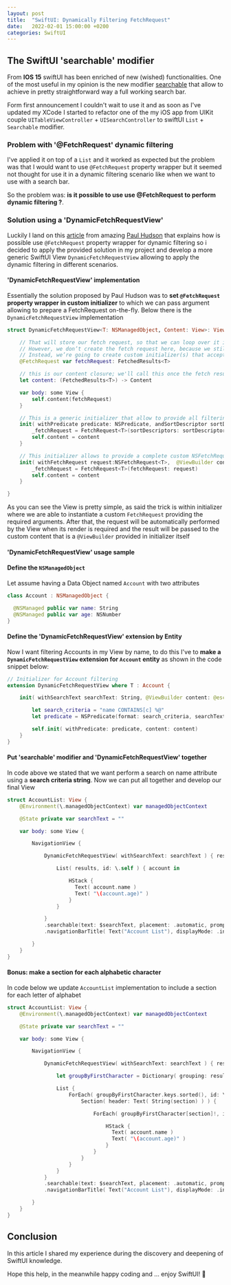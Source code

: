 ```yaml
---
layout: post
title:  "SwiftUI: Dynamically Filtering FetchRequest"
date:   2022-02-01 15:00:00 +0200
categories: SwiftUI
---
```


## The SwiftUI 'searchable' modifier

From **IOS 15** swiftUI has been enriched of new (wished) functionalities. One of the most useful in my opinion is the new modifier [searchable][SEARCH]
that allow to achieve in pretty straightforward way a full working search bar.

Form first announcement I couldn't wait to use it and as soon as I've updated my XCode I started to refactor one of the my iOS app from UIKit couple `UITableViewController` + `UISearchController` to swiftUI `List` + `Searchable` modifier.

### Problem with '@FetchRequest' dynamic filtering

I've applied it on top of a `List` and it worked as expected but the problem was that I would want to use `@FetchRequest` property wrapper  but it seemed not thought for use it in a dynamic filtering scenario like when we want to use with a search bar.

So the problem was:  **is it possible to use use @FetchRequest to perform dynamic filtering ?**.

### Solution using a 'DynamicFetchRequestView'

Luckily I land on this [article](ARTICLE1) from amazing [Paul Hudson][POULH] that explains how is possible use `@FetchRequest` property wrapper for dynamic filtering so i decided to apply the provided solution in my project and develop a more generic SwiftUI View `DynamicFetchRequestView` allowing to apply the dynamic filtering in different scenarios.

#### 'DynamicFetchRequestView' implementation

Essentially the solution proposed by Paul Hudson was to **set `@FetchRequest` property wrapper in custom initializer** to which we can pass argument allowing to prepare a FetchRequest on-the-fly.
Below there is the `DynamicFetchRequestView` implementation

```swift
struct DynamicFetchRequestView<T: NSManagedObject, Content: View>: View {

    // That will store our fetch request, so that we can loop over it inside the body.
    // However, we don’t create the fetch request here, because we still don’t know what we’re searching for.
    // Instead, we’re going to create custom initializer(s) that accepts filtering information to set the fetchRequest property.
    @FetchRequest var fetchRequest: FetchedResults<T>

    // this is our content closure; we'll call this once the fetch results is available
    let content: (FetchedResults<T>) -> Content

    var body: some View {
        self.content(fetchRequest)
    }

    // This is a generic initializer that allow to provide all filtering information
    init( withPredicate predicate: NSPredicate, andSortDescriptor sortDescriptors: [NSSortDescriptor] = [],  @ViewBuilder content: @escaping (FetchedResults<T>) -> Content) {
        _fetchRequest = FetchRequest<T>(sortDescriptors: sortDescriptors, predicate: predicate)
        self.content = content
    }

    // This initializer allows to provide a complete custom NSFetchRequest
    init( withFetchRequest request:NSFetchRequest<T>,  @ViewBuilder content: @escaping (FetchedResults<T>) -> Content) {
        _fetchRequest = FetchRequest<T>(fetchRequest: request)
        self.content = content
    }

}
```
As you can see the View is pretty simple, as said the trick is within initializer where we are able to instantiate a custom `FetchRequest` providing the required arguments. After that, the request will be automatically performed by the View when its render is required and the result will be passed to the custom content that is a `@ViewBuilder` provided in initializer itself

#### 'DynamicFetchRequestView' usage sample

#### Define the `NSManagedObject`
Let assume having a Data Object named `Account` with two attributes

```swift
class Account : NSManagedObject {

  @NSManaged public var name: String
  @NSManaged public var age: NSNumber
}
```

#### Define the 'DynamicFetchRequestView' extension by Entity
Now I want filtering Accounts in my View by name, to do this I've to **make a `DynamicFetchRequestView` extension for `Account` entity** as shown in the code snippet below:

```Swift
// Initializer for Account filtering
extension DynamicFetchRequestView where T : Account {

    init( withSearchText searchText: String, @ViewBuilder content: @escaping (FetchedResults<T>) -> Content) {

        let search_criteria = "name CONTAINS[c] %@"
        let predicate = NSPredicate(format: search_criteria, searchText )

        self.init( withPredicate: predicate, content: content)
    }
}
```

#### Put 'searchable' modifier and 'DynamicFetchRequestView' together
In code above we stated that we want perform a search on name attribute using a **search criteria string**. Now we can put all together and develop our final View

```Swift
struct AccountList: View {
    @Environment(\.managedObjectContext) var managedObjectContext

    @State private var searchText = ""

    var body: some View {

        NavigationView {

            DynamicFetchRequestView( withSearchText: searchText ) { results in

                List( results, id: \.self ) { account in

                    HStack {
                      Text( account.name )
                      Text( "\(account.age)" )
                    }
                }

            }
            .searchable(text: $searchText, placement: .automatic, prompt: "search keys")
            .navigationBarTitle( Text("Account List"), displayMode: .inline )

        }
    }
}
```

#### Bonus: make a section for each alphabetic character
In code below we update `AccountList` implementation to include a section for each letter of alphabet

```Swift
struct AccountList: View {
    @Environment(\.managedObjectContext) var managedObjectContext

    @State private var searchText = ""

    var body: some View {

        NavigationView {

            DynamicFetchRequestView( withSearchText: searchText ) { results in

                let groupByFirstCharacter = Dictionary( grouping: results, by: { $0.name.first! })

                List {
                    ForEach( groupByFirstCharacter.keys.sorted(), id: \.self ) { section in
                        Section( header: Text( String(section) ) ) {

                            ForEach( groupByFirstCharacter[section]!, id: \.self ) { account in

                                HStack {
                                  Text( account.name )
                                  Text( "\(account.age)" )
                                }
                            }
                        }
                    }
                }
            }
            .searchable(text: $searchText, placement: .automatic, prompt: "search keys")
            .navigationBarTitle( Text("Account List"), displayMode: .inline )

        }
    }
}
```

## Conclusion

In this article I shared my experience during the discovery and deepening of SwiftUI knowledge.

Hope this help, in the meanwhile happy coding and … enjoy SwiftUI! 👋


[SEARCH]: https://developer.apple.com/documentation/swiftui/form/searchable(text:placement:)
[ARTICLE1]: https://www.hackingwithswift.com/books/ios-swiftui/dynamically-filtering-fetchrequest-with-swiftui
[POULH]: https://twitter.com/twostraws?s=20
